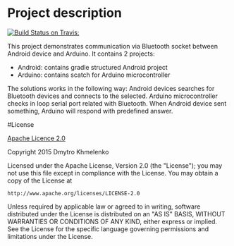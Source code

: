 # Project description
[![Build Status on Travis:](https://travis-ci.org/brave-warrior/BluetoothArduino-Android.svg?branch=master)](https://travis-ci.org/brave-warrior/BluetoothArduino-Android)

This project demonstrates communication via Bluetooth socket between Android device and Arduino.
It contains 2 projects:
- Android: contains gradle structured Android project
- Arduino: contains scatch for Arduino microcontroller

The solutions works in the following way: Android devices searches for Bluetooth devices and connects to the selected.
Arduino microcontroller checks in loop serial port related with Bluetooth. When Android device sent something, Arduino will respond with predefined answer.


#License

[Apache Licence 2.0](http://www.apache.org/licenses/LICENSE-2.0)

Copyright 2015 Dmytro Khmelenko

Licensed under the Apache License, Version 2.0 (the "License");
you may not use this file except in compliance with the License.
You may obtain a copy of the License at

    http://www.apache.org/licenses/LICENSE-2.0

Unless required by applicable law or agreed to in writing, software
distributed under the License is distributed on an "AS IS" BASIS,
WITHOUT WARRANTIES OR CONDITIONS OF ANY KIND, either express or implied.
See the License for the specific language governing permissions and
limitations under the License.
